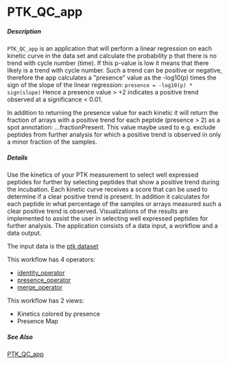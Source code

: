 # PTK_QC_app

##### Description

`PTK_QC_app` is an application that will perform a linear regression on each kinetic curve in the data set and calculate the probability p that there is no trend with cycle number (time).  If this p-value is low it means that there likely is a trend with cycle number.
Such a trend can be positive or negative, therefore the app calculates a "presence" value as the -log10(p) times the sign of the slope of the linear regression:
`presence = -log10(p) * sign(slope)`
Hence a presence value > +2 indicates a positive trend observed at a significance < 0.01.

In addition to returning the presence value for each kinetic it will return the fraction of arrays with a positive trend for each peptide (presence > 2) as a spot annotation: ...fractionPresent. This value maybe used to e.g. exclude peptides from further analysis for which a positive trend is observed in only a minor fraction of the samples.

##### Details

Use the kinetics of your PTK measurement to select well expressed peptides for further by selecting peptides that show a positive trend during the incubation. Each kinetic curve receives a score that can be used to determine if a clear positive trend is present. In addition it calculates for each peptide in what percentage of the samples or arrays measured such a clear positive trend is observed. Visualizations of the results are implemented to assist the user in selecting well expressed peptides for further analysis.
The application consists of a data input, a workflow and a data output. 

The input data is the [ptk dataset](https://tercen.com/r/35c33fa33c9e6aba0dce6483f5f70135)

This workflow has 4 operators:
- [identity_operator](https://github.com/tercen/identity_operator)
- [presence_operator](https://github.com/tercen/minus_operator)
- [merge_operator](https://github.com/tercen/merge_operator)

This workflow has 2 views:
- Kinetics colored by presence
- Presence Map

##### See Also

[PTK_QC_app](https://github.com/tercen/PTK_QC_app)
